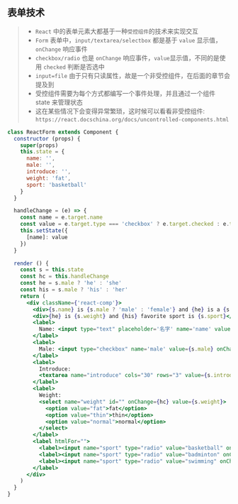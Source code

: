 ## 表单技术

> * `React` 中的表单元素大都基于一种`受控组件`的技术来实现交互
> * `Form` 表单中，`input/textarea/selectbox` 都是基于 `value` 显示值，`onChange` 响应事件
> * `checkbox/radio` 也是 `onChange` 响应事件，`value`显示值，不同的是使用 `checked` 判断是否选中
> * `input=file` 由于只有只读属性，故是一个非受控组件，在后面的章节会提及到
> * 受控组件需要为每个方式都编写一个事件处理，并且通过一个组件 state 来管理状态
> * 这在某些情况下会变得异常繁琐，这时候可以看看非受控组件: `https://react.docschina.org/docs/uncontrolled-components.html`

```jsx harmony
class ReactForm extends Component {
  constructor (props) {
    super(props)
    this.state = {
      name: '',
      male: '',
      introduce: '',
      weight: 'fat',
      sport: 'basketball'
    }
  }

  handleChange = (e) => {
    const name = e.target.name
    const value = e.target.type === 'checkbox' ? e.target.checked : e.target.value
    this.setState({
      [name]: value
    })
  }

  render () {
    const s = this.state
    const hc = this.handleChange
    const he = s.male ? 'he' : 'she'
    const his = s.male ? 'his' : 'her'
    return (
      <div className={'react-comp'}>
        <div>{s.name} is {s.male ? 'male' : 'female'} and {he} is a {s.introduce}</div>
        <div>{he} is {s.weight} and {his} favorite sport is {s.sport}</div>
        <label>
          Name: <input type="text" placeholder='名字' name='name' value={s.name} onChange={hc}/>
        </label>
        <label>
          Male: <input type="checkbox" name='male' value={s.male} onChange={hc}/>
        </label>
        <label>
          Introduce:
          <textarea name="introduce" cols="30" rows="3" value={s.introduce} onChange={hc}></textarea>
        </label>
        <label>
          Weight:
          <select name="weight" id="" onChange={hc} value={s.weight}>
            <option value="fat">fat</option>
            <option value="thin">thin</option>
            <option value="normal">normal</option>
          </select>
        </label>
        <label htmlFor="">
          <label><input name="sport" type="radio" value="basketball" onChange={hc} checked={s.sport==='basketball'}/>篮球</label>
          <label><input name="sport" type="radio" value="badminton" onChange={hc} checked={s.sport==='badminton'}/>羽毛球</label>
          <label><input name="sport" type="radio" value="swimming" onChange={hc} checked={s.sport==='swimming'}/>游泳</label>
        </label>
      </div>
    )
  }
}
```

